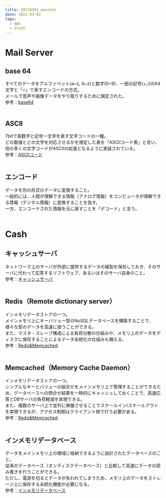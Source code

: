 ```yaml
---
title: 20210302_awsnote
date: 2021-03-02
tags:
  - AWS
  - Study
---
```

# Mail Server  
## base 64  
すべてのデータをアルファベット(a~z, A~z)と数字(0~9)、一部の記号(+,/)の64文字と「=」で表すエンコードの方式。  
メールで音声や画像データをやり取りするために規定された。  
参考：[base64](https://qiita.com/PlanetMeron/items/2905e2d0aa7fe46a36d4)  
<br>

## ASCII  
7bitで英数字と記号一文字を表す文字コードの一種。  
どの数値とどの文字を対応させるかを規定した表を「ASCIIコード表」と言い、他の多くの文字コードがASCIIの拡張となるように実装されている。  
参考：[ASCIIコード](https://e-words.jp/w/ASCII.html)  
<br>

## エンコード  
データを別の形式のデータに変換すること。  
一般的には、人間が理解できる情報（アナログ情報）をコンピュータが理解できる情報（デジタル情報）に変換することを指す。  
一方、エンコードされた情報を元に戻すことを「デコード」と言う。  
<br>

# Cash  
## キャッシュサーバ  
ネットワーク上のサーバが外部に提供するデータの複製を保存しておき、そのサーバに代わって応答するソフトウェア、あるいはそのサーバ自身のこと。  
参考：[キャッシュサーバ](https://e-words.jp/w/%E3%82%AD%E3%83%A3%E3%83%83%E3%82%B7%E3%83%A5%E3%82%B5%E3%83%BC%E3%83%90.html)  
<br>

## Redis（Remote dictionary server）  
インメモリデータストアの一つ。  
メインメモリ上にキーバリュー型のNoSQLデータベースを構築することで、様々な型のデータを高速に扱うことができる。  
また、マスタ・スレーブ構成による負荷分散の仕組みや、メモリ上のデータをディスクに保存することによるデータ永続化の仕組みも備える。  
参考：[Redis&Memcached](https://www.acrovision.jp/service/aws/?p=786)  
<br>

## Memcached（Memory Cache Daemon）  
インメモリデータストアの一つ。  
シンプルなキーとバリューの組合せをメインメモリ上で管理することができるため、データベースへの問合せ結果を一時的にキャッシュしておくことで、高速応答とDBサーバの負荷軽減を実現できる。  
また、複数のサーバ上で並列に稼働させることでスケールイン/スケールアウトを実現できるが、アクセス制御はクライアント側で行う必要がある。  
参考：[Redis&Memcached](https://www.acrovision.jp/service/aws/?p=786)  
<br>

## インメモリデータベース  
データをメインメモリ上の領域に格納できるように設計されたデータベースのこと。  
従来のデータベース（オンディスクデータベース）と比較して高速にデータの読み書きを行うことができる。  
ただし、電源を切るとデータが失われてしまうため、メモリ上のデータをストレージ上に保存する永続化機能が必要になる。  
参考：[インメモリデータベース](https://e-words.jp/w/%E3%82%A4%E3%83%B3%E3%83%A1%E3%83%A2%E3%83%AA%E3%83%87%E3%83%BC%E3%82%BF%E3%83%99%E3%83%BC%E3%82%B9.html)  
<br>
